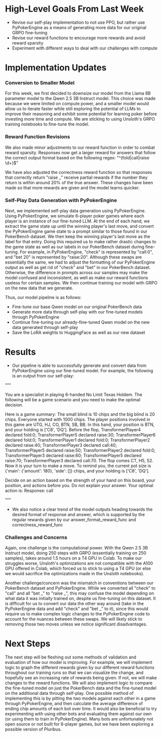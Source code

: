 # High-Level Goals From Last Week

- Revise our self-play implementation to not use PPO, but rather use PyPokerEngine as a means of generating more data for our original GRPO fine-tuning
- Revise our reward functions to encourage more rewards and avoid reward sparsity
- Experiment with different ways to deal with our challenges with compute

# Implementation Updates

### Conversion to Smaller Model
For this week, we first decided to downsize our model from the Llama 8B parameter model to the Qwen 2.5 3B Instruct model. This choice was made because we were limited on compute power, and a smaller model would allow us to iterate faster while still exploring the potential of LLMs to improve their reasoning and exhibit some potential for learning poker before investing more time and compute. We are sticking to using Unsloth's GRPO training notebooks to fine-tune the model.

### Reward Function Revisions
We also made minor adjustments to our reward function in order to combat reward sparsity. Responses now get a larger reward for answers that follow the correct output format based on the following regex: "^(fold|call|raise \d+)$"

We have also adjusted the correctness reward function so that responses that correctly return "raise _" receive partial rewards if the number they return is within around 20% of the true answer. These changes have been made so that more rewards are given and the model learns quicker.

### Self-Play Data Generation with PyPokerEngine
Next, we implemented self-play data generation using PyPokerEngine. Using PyPokerEngine, we simulate 6-player poker games where each player is an instance of our fine-tuned LLM. At the end of each hand, we extract the game state up until the winning player's last move, and convert the PyPokerEngine game state to a prompt similar to those found in our PokerBench dataset. We then keep the winning player's last move as the label for that entry. Doing this required us to make rather drastic changes to the game state as well as our labels in our PokerBench dataset during fine-tuning. For example, in PyPokerEngine, "check" is represented by "call:0", and "bet 20" is represented by "raise:20". Although these swaps are essentially the same, we had to adjust the formatting of our PyPokerEngine output as well as get rid of "check" and "bet" in our PokerBench dataset. Otherwise, the difference in prompts across our samples may make the model confused and inconsistent, as well as make our reward functions useless for certain samples. We then continue training our model with GRPO on the new data that we generate.

Thus, our model pipeline is as follows:
- Fine-tune our base Qwen model on our original PokerBench data
- Generate more data through self-play with our fine-tuned models through PyPokerEngine
- Continue fine-tuning our already-fine-tuned Qwen model on the new data generated through self-play
- Save the LoRA weights to HuggingFace as well as our new dataset

# Results

- Our pipeline is able to successfully generate and convert data from PyPokerEngine using our fine-tuned model. For example, the following is an output from our self-play: 

"""

You are a specialist in playing 6-handed No Limit Texas Holdem. The following will be a game scenario and you need to make the optimal decision.

Here is a game summary:
The small blind is 10 chips and the big blind is 20 chips. Everyone started with 1000 chips.
The player positions involved in this game are UTG, HJ, CO, BTN, SB, BB.
In this hand, your position is BTN, and your holding is ['C8', 'DQ'].
Before the flop, TransformerPlayer4 declared fold:0; TransformerPlayer5 declared raise:30; TransformerPlayer6 declared fold:0; TransformerPlayer1 declared fold:0; TransformerPlayer2 declared raise:40; TransformerPlayer3 declared call:40; TransformerPlayer5 declared raise:50; TransformerPlayer2 declared fold:0; TransformerPlayer3 declared raise:60; TransformerPlayer5 declared raise:70; TransformerPlayer3 declared call:70.
The flop comes CT, H5, S2.
Now it is your turn to make a move.
To remind you, the current pot size is {'main': {'amount': 180}, 'side': []} chips, and your holding is ['C8', 'DQ'].

Decide on an action based on the strength of your hand on this board, your position, and actions before you. Do not explain your answer.
Your optimal action is:
Response: call

"""
- We also notice a clear trend of the model outputs heading towards the desired format of response and answer, which is supported by the regular rewards given by our answer_format_reward_func and correctness_reward_func

### Challenges and Concerns
Again, one challenge is the computational power. With the Qwen 2.5 3B Instruct model, doing 250 steps with GRPO (essentially training on 250 samples), takes around 1.5 hours on a T4 GPU in Colab. To make our struggles worse, Unsloth's optimizations are not compatible with the A100 GPU offered in Colab, which forced us to stick to using a T4 GPU (or else we would sacrifice the optimizations made in the Unsloth notebooks).

Another challenge/concern was the mismatch in conventions between our PokerBench dataset and PyPokerEngine. While we converted all "check" to "call" and all "bet _" to "raise _", this may confuse the model depending on what data it was initially trained on, despite us fine-tuning on this dataset. It is difficult for us to convert our data the other way around (take in the PyPokerEngine data and add "check" and "bet _" to it), since this would require us to make complex logic changes to the PyPokerEngine code to account for the nuances between these swaps. We will likely stick to removing those two moves unless we notice significant disadvantages.



# Next Steps
The next step will be fleshing out some methods of validation and evaluation of how our model is improving. For example, we will implement logic to graph the different rewards given by our different reward functions throughout our training runs so that we can visualize the change, and hopefully see an increasing rate of rewards being given. If not, we will make changes to the reward functions. We will also implement logic to compare the fine-tuned model on just the PokerBench data and the fine-tuned model on the additional data through self-play. One possible method of implementing this is by pitting the two models against each other in a game through PyPokerEngine, and then calculate the average difference of ending chip amounts of each bot over time. It would also be beneficial to try experimenting with using other bots and evaluating them against our own (or using them to train in PyPokerEngine). Many bots are unfortunately not open source or not built for 6-player games, but we have been exploring a possible version of Pluribus.
